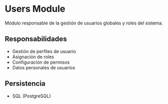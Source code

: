 # Users Module

Módulo responsable de la gestión de usuarios globales y roles del sistema.

## Responsabilidades
- Gestión de perfiles de usuario
- Asignación de roles
- Configuración de permisos
- Datos personales de usuarios

## Persistencia
- SQL (PostgreSQL)